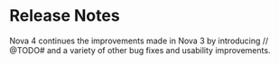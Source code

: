 # Release Notes

Nova 4 continues the improvements made in Nova 3 by introducing // @TODO# and a variety of other bug fixes and usability improvements.

